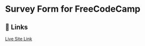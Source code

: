 # Survey Form for FreeCodeCamp

## 🔗 Links

[Live Site Link](https://joygoswami.github.io/survey-form/)
